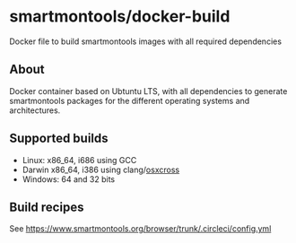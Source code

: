 # smartmontools/docker-build
Docker file to build smartmontools images with all required dependencies


## About

Docker container based on Ubtuntu LTS, with all dependencies to generate smartmontools packages for the different operating systems and architectures. 

## Supported builds

- Linux: x86_64, i686 using GCC
- Darwin x86_64, i386 using clang/[osxcross](https://github.com/tpoechtrager/osxcross)
- Windows: 64 and 32 bits

## Build recipes

See https://www.smartmontools.org/browser/trunk/.circleci/config.yml
